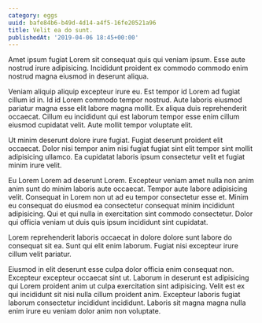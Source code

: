 ```yaml
---
category: eggs
uuid: bafe84b6-b49d-4d14-a4f5-16fe20521a96
title: Velit ea do sunt.
publishedAt: '2019-04-06 18:45+00:00'
---
```


Amet ipsum fugiat Lorem sit consequat quis qui veniam ipsum. Esse aute nostrud irure adipisicing. Incididunt proident ex commodo commodo enim nostrud magna eiusmod in deserunt aliqua.

Veniam aliquip aliquip excepteur irure eu. Est tempor id Lorem ad fugiat cillum id in. Id id Lorem commodo tempor nostrud. Aute laboris eiusmod pariatur magna esse elit labore magna mollit. Ex aliqua duis reprehenderit occaecat. Cillum eu incididunt qui est laborum tempor esse enim cillum eiusmod cupidatat velit. Aute mollit tempor voluptate elit.

Ut minim deserunt dolore irure fugiat. Fugiat deserunt proident elit occaecat. Dolor nisi tempor anim nisi fugiat fugiat sint elit tempor sint mollit adipisicing ullamco. Ea cupidatat laboris ipsum consectetur velit et fugiat minim irure velit.

Eu Lorem Lorem ad deserunt Lorem. Excepteur veniam amet nulla non anim anim sunt do minim laboris aute occaecat. Tempor aute labore adipisicing velit. Consequat in Lorem non ut ad eu tempor consectetur esse et. Minim eu consequat do eiusmod ea consectetur consequat minim incididunt adipisicing. Qui et qui nulla in exercitation sint commodo consectetur. Dolor qui officia veniam ut duis quis ipsum incididunt sint cupidatat.

Lorem reprehenderit laboris occaecat in dolore dolore sunt labore do consequat sit ea. Sunt qui elit enim laborum. Fugiat nisi excepteur irure cillum velit pariatur.

Eiusmod in elit deserunt esse culpa dolor officia enim consequat non. Excepteur excepteur occaecat sint ut. Laborum in deserunt est adipisicing qui Lorem proident anim ut culpa exercitation sint adipisicing. Velit est ex qui incididunt sit nisi nulla cillum proident anim. Excepteur laboris fugiat laborum consectetur incididunt incididunt. Laboris sit magna magna nulla enim irure eu veniam dolor anim non voluptate.